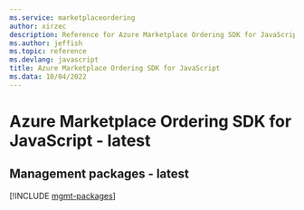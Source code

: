 ```yaml
---
ms.service: marketplaceordering
author: xirzec
description: Reference for Azure Marketplace Ordering SDK for JavaScript
ms.author: jeffish
ms.topic: reference
ms.devlang: javascript
title: Azure Marketplace Ordering SDK for JavaScript
ms.data: 10/04/2022
---
```

# Azure Marketplace Ordering SDK for JavaScript - latest

## Management packages - latest
[!INCLUDE [mgmt-packages](marketplace-ordering-mgmt-index.md)]